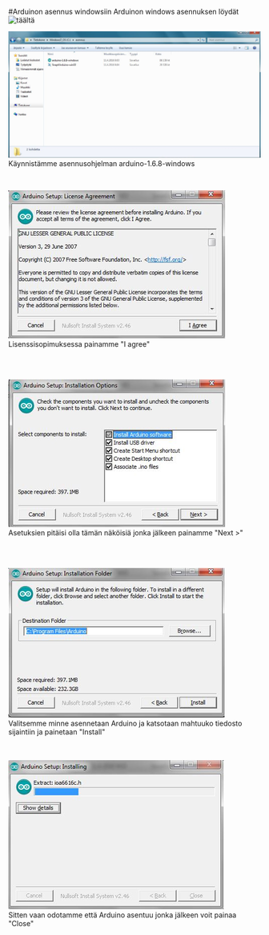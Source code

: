 #Arduinon asennus windowsiin
Arduinon windows asennuksen löydät ![täältä](www.arduino.cc/en/Main/Software)



![Asennus tiedostot](kuvat/Arduino_asennus1.JPG)
Käynnistämme asennusohjelman arduino-1.6.8-windows 

<br>

![License agreement](kuvat/Arduino_asennus2.JPG)
<br>
Lisenssisopimuksessa painamme "I agree"


<br><br>

![](kuvat/Arduino_asennus3.JPG)
<br>
Asetuksien pitäisi olla tämän näköisiä jonka jälkeen painamme "Next >"

<br><br>


![](kuvat/Arduino_asennus4.JPG)
<br>
Valitsemme minne asennetaan Arduino ja katsotaan mahtuuko tiedosto sijaintiin ja painetaan "Install"

<br><br>
![](kuvat/Arduino_asennus5.JPG)
<br>
Sitten vaan odotamme että Arduino asentuu jonka jälkeen voit painaa "Close"


